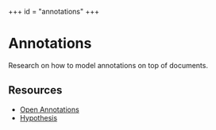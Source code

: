 +++
id = "annotations"
+++

# Annotations

Research on how to model annotations on top of documents.


## Resources

* [Open Annotations][openannot]
* [Hypothesis][hypothesis] 


[openannot]: http://openannotation.org/
[hypothesis]: https://web.hypothes.is/
